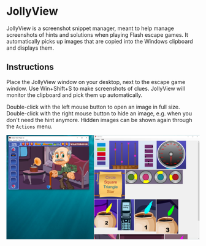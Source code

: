 # JollyView

JollyView is a screenshot snippet manager, meant to help manage screenshots of hints and solutions when playing Flash escape games. It automatically picks up images that are copied into the Windows clipboard and displays them.

## Instructions

Place the JollyView window on your desktop, next to the escape game window. Use Win+Shift+S to make screenshots of clues.
JollyView will monitor the clipboard and pick them up automatically.

Double-click with the left mouse button to open an image in full size.
Double-click with the right mouse button to hide an image, e.g. when you don't need the hint anymore.
Hidden images can be shown again through the `Actions` menu.

![desktop screenshot with use case](jollyview-usecase.png)
